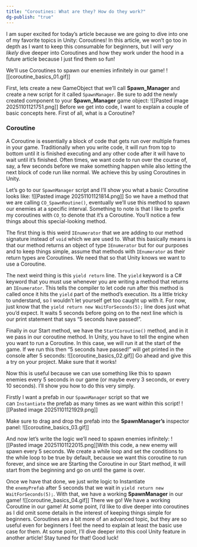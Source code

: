 ```yaml
---
title: "Coroutines: What are they? How do they work?"
dg-publish: "true"
---
```

I am super excited for today’s article because we are going to dive into one of my favorite topics in Unity: Coroutines! In this article, we won’t go too in depth as I want to keep this consumable for beginners, but I will _very likely_ dive deeper into Coroutines and how they work under the hood in a future article because I just find them so fun!

We’ll use Coroutines to spawn our enemies infinitely in our game!
![[coroutine_basics_01.gif]]

First, lets create a new GameObject that we’ll call **Spawn_Manager** and create a new script for it called `SpawnManager`. Be sure to add the newly created component to your **Spawn_Manager** game object:
![[Pasted image 20251101121751.png]]
Before we get into code, I want to explain a couple of basic concepts here. First of all, what is a Coroutine?
### Coroutine
A Coroutine is essentially a block of code that gets run over multiple frames in your game. Traditionally when you write code, it will run from top to bottom until it is finished executing and any other code after it will have to wait until it’s finished. Often times, we want code to run over the course of, say, a few seconds before we make something happen while also letting the next block of code run like normal. We achieve this by using Coroutines in Unity.

Let’s go to our `SpawnManager` script and I’ll show you what a basic Coroutine looks like:
![[Pasted image 20251101121814.png]]
So we have a method that we are calling `CO_SpawnRoutine()`, eventually we’ll use this method to spawn our enemies at a specific interval. Something to note is that I like to prefix my coroutines with `CO_`to denote that it’s a Coroutine. You’ll notice a few things about this special-looking method.

The first thing is this weird `IEnumerator` that we are adding to our method signature instead of `void` which we are used to. What this basically means is that our method returns an object of type `IEnumerator` but for our purposes and to keep things simple, assume that methods with `IEnumerator` as their return types are Coroutines. We need that so that Unity knows we want to use a Coroutine.

The next weird thing is this `yield return` line. The `yield` keyword is a C# keyword that you must use whenever you are writing a method that returns an `IEnumerator`. This tells the compiler to let code run after this method is called once it hits the `yield` part of the method’s execution. Its a little tricky to understand, so I wouldn’t let yourself get too caught up with it. For now, just know that the `yield return new WaitForSeconds(5);` line does just what you’d expect. It waits 5 seconds before going on to the next line which is our print statement that says “5 seconds have passed!”.

Finally in our Start method, we have the `StartCoroutine()` method, and in it we pass in our coroutine method. In Unity, you have to tell the engine when you want to run a Coroutine. In this case, we will run it at the start of the game. If we run this then “5 seconds have passed!” will get printed in the console after 5 seconds:
![[coroutine_basics_02.gif]]
Go ahead and give this a try on your project. Make sure that it works!

Now this is useful because we can use something like this to spawn enemies every 5 seconds in our game (or maybe every 3 seconds, or every 10 seconds). I’ll show you how to do this very simply.

Firstly I want a prefab in our `SpawnManager` script so that we can `Instantiate` the prefab as many times as we want within this script!
![[Pasted image 20251101121929.png]]

Make sure to drag and drop the prefab into the **SpawnManager’s** inspector panel:
![[coroutine_basics_03.gif]]

And now let’s write the logic we’ll need to spawn enemies infinitely:
![[Pasted image 20251101122015.png]]With this code, a new enemy will spawn every 5 seconds. We create a while loop and set the conditions to the while loop to be true by default, because we want this coroutine to run forever, and since we are Starting the Coroutine in our Start method, it will start from the beginning and go on until the game is over.

Once we have that done, we just write logic to Instantiate the `enemyPrefab` after 5 seconds that we wait in `yield return new WaitForSeconds(5);`. With that, we have a working **SpawnManager** in our game!
![[coroutine_basics_04.gif]]
There we go! We have a working Coroutine in our game! At some point, I’d like to dive deeper into coroutines as I did omit some details in the interest of keeping things simple for beginners. Coroutines are a bit more of an advanced topic, but they are so useful even for beginners I feel the need to explain at least the basic use case for them. At some point, I’ll dive deeper into this cool Unity feature in another article! Stay tuned for that! Good luck!